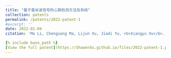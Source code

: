 ```yaml
---
title: "基于毫米波信号的心跳检测方法及系统"
collection: patents
permalink: /patents/2022-patent-1
#excerpt: ''
date: 2022-01-04
citation: 'Mo Li, Chenguang Ma, Lijun Xu, Jiadi Yu, <b>Xiangyu Xu</b>. &quot;基于毫米波信号的心跳检测方法及系统.&quot; <i>ZL201710952658.6</i>. 2022. P.R.China.'

{% include base_path %}
[View the full patent](https://ShawnnXu.github.io/files/2022-patent-1.pdf)
---
```

